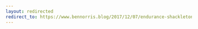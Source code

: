 ```yaml
---
layout: redirected
redirect_to: https://www.bennorris.blog/2017/12/07/endurance-shackletons-incredible.html
---
```

